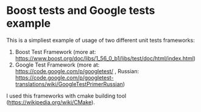 Boost tests and Google tests example
==========================

This is a simpliest example of usage of two different unit tests frameworks:
 1. Boost Test Framework (more at: https://www.boost.org/doc/libs/1_56_0_b1/libs/test/doc/html/index.html)
 2. Google Test Framework (more at: https://code.google.com/p/googletest/ , Russian: https://code.google.com/p/googletest-translations/wiki/GoogleTestPrimerRussian)

I used this frameworks with cmake building tool (https://wikipedia.org/wiki/CMake).
